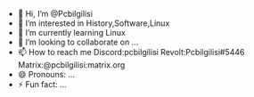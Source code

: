 - 👋 Hi, I’m @Pcbilgilisi
- 👀 I’m interested in History,Software,Linux
- 🌱 I’m currently learning Linux
- 💞️ I’m looking to collaborate on ...
- 📫 How to reach me Discord:pcbilgilisi Revolt:Pcbilgilisi#5446 Matrix:@pcbilgilisi:matrix.org
- 😄 Pronouns: ...
- ⚡ Fun fact: ...

<!---
Pcbilgilisi/Pcbilgilisi is a ✨ special ✨ repository because its `README.md` (this file) appears on your GitHub profile.
You can click the Preview link to take a look at your changes.
--->
